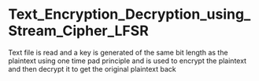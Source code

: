 # Text_Encryption_Decryption_using_Stream_Cipher_LFSR
Text file is read and a key is generated of the same bit length as the plaintext using one time pad principle and is used to encrypt the plaintext and then decrypt it to get the original plaintext back
